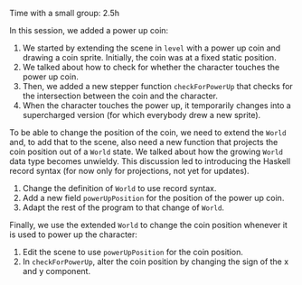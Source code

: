 Time with a small group: 2.5h

In this session, we added a power up coin:

 1. We started by extending the scene in `level` with a power up coin and drawing a coin sprite. Initially, the coin was at a fixed static position.
 2. We talked about how to check for whether the character touches the power up coin.
 3. Then, we added a new stepper function `checkForPowerUp` that checks for the intersection between the coin and the character.
 4. When the character touches the power up, it temporarily changes into a supercharged version (for which everybody drew a new sprite).

To be able to change the position of the coin, we need to extend the `World` and, to add that to the scene, also need a new function that projects the coin position out of a `World` state. We talked about how the growing `World` data type becomes unwieldy. This discussion led to introducing the Haskell record syntax (for now only for projections, not yet for updates).

 1. Change the definition of `World` to use record syntax.
 2. Add a new field `powerUpPosition` for the position of the power up coin.
 3. Adapt the rest of the program to that change of `World`.

Finally, we use the extended `World` to change the coin position whenever it is used to power up the character:

 1. Edit the scene to use `powerUpPosition` for the coin position.
 2. In `checkForPowerUp`, alter the coin position by changing the sign of the x and y component.
